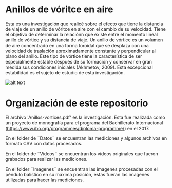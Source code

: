 # Anillos de vóritce en aire
Esta es una investigación que realicé sobre el efecto que tiene la distancia de viaje de un anillo de vóritce en aire con el cambio de su velocidad.
Tiene el objetivo de determinar la relaciónn que existe entre el momento lineal anillo de vórtice y su distancia de viaje. Un anillo de vórtice es un volumen de aire concentrado en una forma toroidal que se desplaza con una velocidad de traslación aproximadamente constante y perpendicular al plano del anillo. Este tipo de vórtice tiene la característica de ser especialmente estable después de su formación y conservar en gran medida sus condiciones iniciales (Akhmetov, 2009). Esta excepcional estabilidad es el sujeto de estudio de esta investigación.

![alt text](http://www.flowvis.org/wp-content/uploads/2016/09/Straccia_Vortex_Rings_Edited_Compressed2-600x400.jpg)

# Organización de este repositorio
El archivo 'Anillos-vortices.pdf' es la investigación. Esta fue realizada como un proyecto de monografía para el programa del Bachillerato Internacional (https://www.ibo.org/programmes/diploma-programme/) en el 2017. 

En el folder de ¨Datos¨ se encuentran las mediciones y algunos archivos en formato CSV con datos procesados. 

En el folder de ¨Videos¨ se encuentran los vídeos originales que fueron grabados para realizar las mediciones.

En el folder ¨Imagenes¨ se encuentran las imagenes procesadas con el péndulo balistico en su máxima posición, estas fueran las imagenes utilizadas para hacer las mediciones. 

